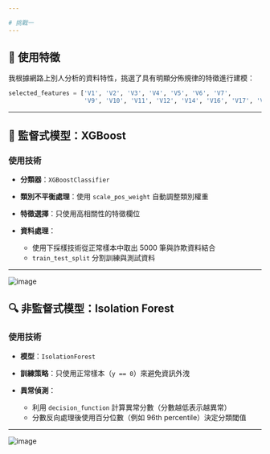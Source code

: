 ```yaml
---

# 挑戰一
---
```


## 📌 使用特徵

我根據網路上別人分析的資料特性，挑選了具有明顯分佈規律的特徵進行建模：

```python
selected_features = ['V1', 'V2', 'V3', 'V4', 'V5', 'V6', 'V7',
                     'V9', 'V10', 'V11', 'V12', 'V14', 'V16', 'V17', 'V18', 'V19', 'Amount']
```

---

## 🧠 監督式模型：XGBoost

### 使用技術

* **分類器**：`XGBoostClassifier`
* **類別不平衡處理**：使用 `scale_pos_weight` 自動調整類別權重
* **特徵選擇**：只使用高相關性的特徵欄位
* **資料處理**：

  * 使用下採樣技術從正常樣本中取出 5000 筆與詐欺資料結合
  * `train_test_split` 分割訓練與測試資料

---

![image](https://github.com/user-attachments/assets/32a61012-eee5-4997-9fc3-1ff5c6ec5ef2)



## 🔍 非監督式模型：Isolation Forest

### 使用技術

* **模型**：`IsolationForest`
* **訓練策略**：只使用正常樣本（`y == 0`）來避免資訊外洩
* **異常偵測**：

  * 利用 `decision_function` 計算異常分數（分數越低表示越異常）
  * 分數反向處理後使用百分位數（例如 96th percentile）決定分類閾值

---

![image](https://github.com/user-attachments/assets/4a277acb-fb25-4cc8-b9c5-da83caea7ced)




